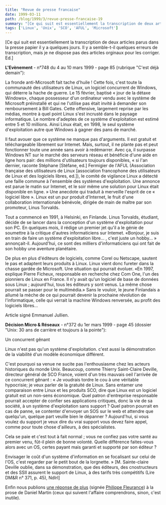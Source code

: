 ```yaml
---
title: "Revue de presse francaise"
date: 1999-03-11
path: /blog/1999/3/revue-presse-francaise-19
summary: "[Ce qui suit est essentiellement la transcription de deux articles parus dans la presse papier il y a quelques jours."
tags: ['Linux', 'Unix', 'SCO', 'AFUL', 'Microsoft']
---
```


<P>
[Ce qui suit est essentiellement la transcription de deux articles parus dans
la presse papier il y a quelques jours. Il y a semble-t-il quelques erreurs
de transcription, mais je ne dispose pas des articles orginaux pour les
corriger. Ed.]
</P>

<P><B>L'Evènement</B> - n°748 du 4 au 10 mars 1999 - page 85 (rubrique
"C'est déjà demain"):</P>

<P>La fronde anti-Microsoft fait tache d'huile ! Cette fois, c'est
toute la communauté des utilisateurs de Linux, un logiciel concurrent de
Windows, qui déterre la hache de guerre. Le 15 février, baptisé « jour
de la détaxe Windows», chaque possesseur d'un ordinateur vendu avec le
système de Microsoft préinstallé et qui ne l'utilise pas était invité
à demander son remboursement à Bill Gates. Cette offensive, largement
reprise par les médias, montre à quel point Linux s'est incrusté dans le
paysage informatique. Le nombre d'adeptes de ce système d'exploitation
est estimé entre 5 et 10 millions. Ainsi Linux était, en 1998, le seul
système d'exploitation autre que Windows à gagner des pans de marché.</P>

<P>Il faut avouer que ce système ne manque pas d'arguments. Il est gratuit
et téléchargeable librement sur Intemet. Mais, surtout, il ne plante pas
et peut fonctionner toute une année sans avoir à redémarrer. Avec ça,
il surpasse Windows NT sur le marché des serveurs réseau et bénéficie
d'une aide en ligne hors pair: des millions d'utilsateurs toujours
disponibles, « si l'an dernier, raconte Stéphane [Stéfane, ed.]
Fermigier de l'AFUL
(Association française des utilisateurs de Linux
[association francophone des utilisateurs de Linux et des logiciels libres,
ed.]), le comité de
vigilance Linux a détecté une faille commune à l'ensemble des systèmes
d'exploitation. Une annonce est parue le matin sur Intemet, et le soir
même une solution pour Linux était disponible en ligne. » Une anecdote
qui traduit à merveille l'esprit de ce « logiciel libre ». Linux est un pur
produit d'Internet, le fruit d'une collaboration internationale bénévole,
dirigée de main de maître par son promoteur, Linus Torvalds.</P>

<P>Tout a commencé en 1991, à Helsinki, en Finlande. Linus Torvalds,
étudiant, décide de se lancer dans la conception d'un système
d'exploitation pour son PC. En quelques mois, il rédige un premier jet
qu'il a le génie de soumettre à la critique d'autres informaticiens sur
Intemet. «Bonjour, je suis en train de faire un système d'exploitation
libre... , c'est juste un hobby... » annonçait-il. Aujourd'hui, ce sont
des milliers d'informaticiens qui ont fait de son hobby une aventure
planétaire.</P>

<P>De plus en plus d'éditeurs de logiciels, comme Corel ou Netscape,
sautent le pas et adaptent leurs produits à Linux. Linux vient donc
fureter dans la chasse gardée de Microsoft. Une situation qui pourrait
évoluer. «En 1997, explique Pierre Ficheux, responsable en recherche
chez Com One, l'un des pionniers de Linux en France. Il n'y avait qu'un
logiciel de base de données sous Linux ; aujourd'hui, tous les éditeurs y
sont venus. La même chose pourrait se passer pour le multimédia.» Sans
le vouloir, le jeune Finlandais a allumé la mèche de ce qui pourrait
devenir la prochaine révolution de l'informatique, celle qui verrait la
machine Windows renversée, au profit des logiciels libres...</P>

<P>Article signé Emmanuel Jullien.</P>

<P><B>Décision Micro &amp; Réseaux</B> - n°372 du 1er mars 1999 - page 45
(dossier "Unix: 30 ans de carrière et toujours à la pointe"):</P>

<P>Un concurrent gênant</P>

<P>Linux n'est pas qu'un système d'exploitation. c'est aussi la
démonstration de la viabilité d'un modèle économique différent.</P>

<P>C'est pourquoi sa venue ne sucite pas l'enthousiasme chez les acteurs
historiques du monde Unix. Beaucoup, comme Thierry Saint-Claire Deville,
directeur général de SCO France, voient d'un très mauvais oeil l'arrivée
de ce concurrent gênant : « Je voudrais tordre le cou à une véritable
hypocrisie; je veux parler de la gratuité de Linux. Sans entamer une
comparaison entre Linux et les produits SCO, dire que Linux est un
logiciel gratuit est un non-sens économique. Quel patron d'entreprise
responsable pourrait accepter de confier ses applications critiques,
donc la vie de sa société, à un système d'exploitation sans support
? Quel patron pourrait en cas de panne, se contenter d'envoyer un
SOS sur le web et attendre que quelqu'un, quelque part veuille bien
le dépanner ? Aujourd'hui, si vous voulez du support je veux dire du
vrai support vous devez faire appel, comme pour toute chose d'ailleurs,
à des spécialistes.</P>

<P>Cela se paie et c'est tout à fait normal ; vous ne confiez pas votre
santé au premier venu, fût-il plein de bonne volonté. Quelle différence
faites-vous alors avec un OS, certes payant mais garanti et supporté
par son éditeur ?</P>

<P>Envisager le coût d'un système d'information en se focalisant sur
celui de l'OS, c'est regarder par le petit bout de la lorgnette. »
[M. Sainte-claire Deville oublie, dans sa démonstration, que des éditeurs,
des cnostructeurs et des SSII assurent le support de Linux, à des tarifs
très compétitifs (Lire DM&amp;R n° 371, p. 45), Ndlrl]</P>

<P>
Enfin nous publions <A HREF="http://www.linux-center.org/articles/9903/recidive.txt">une
réponse de plus</A> (signée <A HREF="mailto:fleurance@tally.fr">Philippe
Fleurance</A>) à la prose de Daniel Martin (ceux qui suivent l'affaire
comprendrons, sinon, c'est inutile).
</P>


